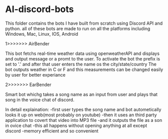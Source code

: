 # AI-discord-bots
This folder contains the bots I have built from scratch using Discord API and python.
all of these bots are made to run on all the platforms including Windows, Mac, Linux, IOS, Android


1>>>>>>> AirBender

This bot fetchs real-time weather data using openweatherAPI and displays and output message or a promt to the user.
To activate the bot the prefix is set to '.' and after that user enters the name os the city/state/country
The bot outputs weather in C or F and this measurements can be changed easily by user for better experiance 

2>>>>>>> EarBender

Smart bot whichg takes a song name as an input from user and plays that song in the voice chat of discord.

In detail explaination:
  -first user types the song name and bot autometically looks it up on web(most probably on youtube)
  -then it uses an third party application to covert that video into MP3 file
  -and it outputs the file as a son in ovice chat
  -this all happens without opening anything at all except discord
  -memory efficient and so convenient 
